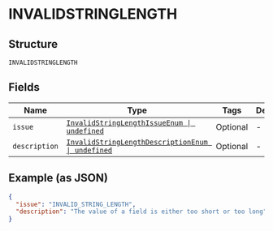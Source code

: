 
# INVALIDSTRINGLENGTH

## Structure

`INVALIDSTRINGLENGTH`

## Fields

| Name | Type | Tags | Description |
|  --- | --- | --- | --- |
| `issue` | [`InvalidStringLengthIssueEnum \| undefined`](../../doc/models/invalid-string-length-issue-enum.md) | Optional | - |
| `description` | [`InvalidStringLengthDescriptionEnum \| undefined`](../../doc/models/invalid-string-length-description-enum.md) | Optional | - |

## Example (as JSON)

```json
{
  "issue": "INVALID_STRING_LENGTH",
  "description": "The value of a field is either too short or too long"
}
```


